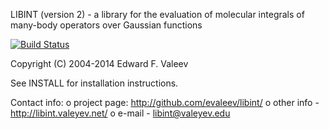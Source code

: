 LIBINT (version 2) - a library for the evaluation of molecular integrals of many-body operators over Gaussian functions

[![Build Status](https://travis-ci.org/evaleev/libint.svg?branch=master)](https://travis-ci.org/evaleev/libint)

Copyright (C) 2004-2014 Edward F. Valeev

See INSTALL for installation instructions.

Contact info:
  o project page: http://github.com/evaleev/libint/
  o other info - http://libint.valeyev.net/
  o e-mail - libint@valeyev.edu
